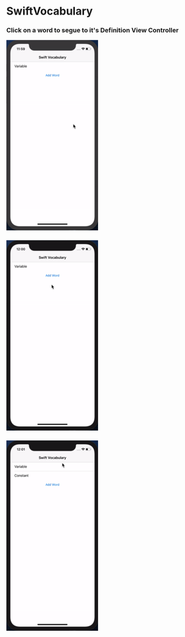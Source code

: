 # SwiftVocabulary

### Click on a word to segue to it's Definition View Controller

<img src="swiftvocabulary1.gif" height="500px">

###

<img src="swiftvocabulary2.gif" height="500px">

### 

<img src="swiftvocabulary3.gif" height="500px">
